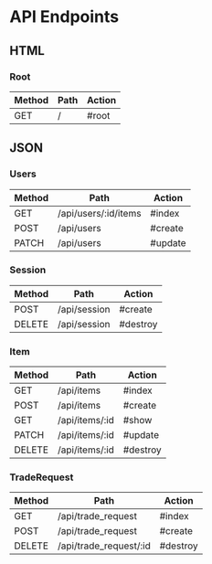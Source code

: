 # API Endpoints

## HTML

### Root

| Method | Path | Action |
|--------|------|--------|
| GET    | /    | #root  |

## JSON

### Users

| Method |         Path         |  Action |
|--------|----------------------|---------|
| GET    | /api/users/:id/items | #index  |
| POST   | /api/users           | #create |
| PATCH  | /api/users           | #update |

### Session

| Method |     Path     |  Action  |
|--------|--------------|----------|
| POST   | /api/session | #create  |
| DELETE | /api/session | #destroy |

### Item

| Method |      Path      |  Action  |
|--------|----------------|----------|
| GET    | /api/items     | #index   |
| POST   | /api/items     | #create  |
| GET    | /api/items/:id | #show    |
| PATCH  | /api/items/:id | #update  |
| DELETE | /api/items/:id | #destroy |

### TradeRequest

| Method | Path                   | Action   |
|--------|------------------------|----------|
| GET    | /api/trade_request     | #index   |
| POST   | /api/trade_request     | #create  |
| DELETE | /api/trade_request/:id | #destroy |